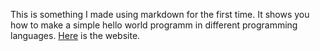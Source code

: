 This is something I made using markdown for the first time.
It shows you how to make a simple hello world programm in different programming languages.
[Here](aroulis8.github.io) is the website.
